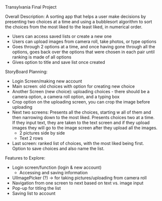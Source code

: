 Transylvania  Final Project

Overall Description: A sorting app that helps a user make decisions by presenting two choices at a time and using a bubblesort algorithm to sort the choices from the most liked to the least liked, in numerical order.
- Users can access saved lists or create a new one
- Users can upload images from camera roll, take photos, or type options
- Goes through 2 options at a time, and once having gone through all the options, goes back over the options that were chosen in each pair until ranking is made of all options
- Gives option to title and save list once created

StoryBoard Planning:
- Login Screen/making new account
- Main screen: old choices with option for creating new choice
- Another Screen (new choice): uploading choices - there should be a camera option, a camera roll option, and a typing box
- Crop option on the uploading screen, you can crop the image before uploading
- Next two screens: Presents all the choices, starting w all of them and then narrowing down to the most liked. Presents choices two at a time. If they input text, they are taken to the text screen and if they upload images they will go to the image screen after they upload all the images.
    - 2 pictures side by side
    - Text 2 rows
- Last screen: ranked list of choices, with the most liked being first. Option to save choices and also name the list.

Features to Explore:
- Login screen/function (login & new account)
    - Accessing and saving information
- UIImagePicker (?) → for taking pictures/uploading from camera roll
- Navigation from one screen to next based on text vs. image input
- Pop-up for titling the list
- Saving list to account

